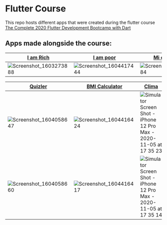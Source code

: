 # Flutter Course
This repo hosts different apps that were created during the flutter course [The Complete 2020 Flutter Development Bootcamp with Dart](https://www.udemy.com/course/flutter-bootcamp-with-dart/)

## Apps made alongside the course:

| [I am Rich](https://github.com/stefaniamak/flutter_course/tree/master/i_am_rich)  | [I am poor](https://github.com/stefaniamak/flutter_course/tree/master/i_am_poor) | [Mi card flutter](https://github.com/stefaniamak/flutter_course/tree/master/mi_card_flutter) | [Rolling Dice](https://github.com/stefaniamak/flutter_course/tree/master/dicee-flutter) | [Magic 8Ball](https://github.com/stefaniamak/flutter_course/tree/master/magic-8-ball-flutter) | [Xylophone](https://github.com/stefaniamak/flutter_course/tree/master/xylophone-flutter) | [Destini](https://github.com/stefaniamak/flutter_course/tree/master/destini-challenge-starting) |
| ------------- | ------------- | ------------- | ------------- | ------------- | ------------- | ------------- |
| ![Screenshot_1603273888](https://user-images.githubusercontent.com/48293545/98004056-241e6a00-1df8-11eb-85ce-d6af99734fa2.png)  | ![Screenshot_1604417444](https://user-images.githubusercontent.com/48293545/98005960-529d4480-1dfa-11eb-96b1-96484b83ee5a.png)  | ![Screenshot_1603355384](https://user-images.githubusercontent.com/48293545/98004076-2a144b00-1df8-11eb-96df-4a8f09f98652.png) | ![Screenshot_1603365342](https://user-images.githubusercontent.com/48293545/98004081-2b457800-1df8-11eb-954d-e987ed4a958e.png) | ![Screenshot_1603368276](https://user-images.githubusercontent.com/48293545/98004083-2bde0e80-1df8-11eb-9b7a-edf45cef1197.png) | ![Screenshot_1603375830](https://user-images.githubusercontent.com/48293545/98004088-2d0f3b80-1df8-11eb-9b22-91543f873e80.png) | ![Screenshot_1604058258](https://user-images.githubusercontent.com/48293545/98004098-2e406880-1df8-11eb-98f4-b08257090271.png) |

| [Quizler](https://github.com/stefaniamak/flutter_course/tree/master/quizzler-flutter)  | [BMI Calculator](https://github.com/stefaniamak/flutter_course/tree/master/bmi-calculator-flutter) | [Clima](https://github.com/stefaniamak/flutter_course/tree/master/Clima-Flutter) | ____________ | ____________ | ____________ | ____________ |
| ------------- | ------------- | ------------- |  ------------- |  ------------- |  ------------- |  ------------- | 
|  ![Screenshot_1604058647](https://user-images.githubusercontent.com/48293545/98004116-35677680-1df8-11eb-8642-2e3418328324.png) | ![Screenshot_1604416424](https://user-images.githubusercontent.com/48293545/98004143-3ac4c100-1df8-11eb-9e4d-2041fd43d247.png)  | ![Simulator Screen Shot - iPhone 12 Pro Max - 2020-11-05 at 17 35 23](https://user-images.githubusercontent.com/48293545/98261633-53b2ab00-1f8d-11eb-9043-0bd63b024100.png) |
| ![Screenshot_1604058660](https://user-images.githubusercontent.com/48293545/98004129-38626700-1df8-11eb-88ff-30db0056563e.png) | ![Screenshot_1604416417](https://user-images.githubusercontent.com/48293545/98004136-3a2c2a80-1df8-11eb-9c9e-da4ef59354d1.png) | ![Simulator Screen Shot - iPhone 12 Pro Max - 2020-11-05 at 17 35 14](https://user-images.githubusercontent.com/48293545/98261661-5ad9b900-1f8d-11eb-927f-10c14da19bd7.png) |  |  |  |  |
